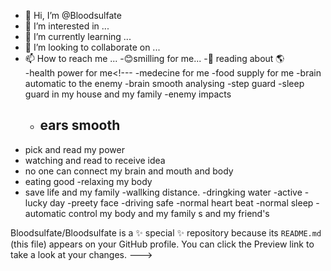 - 👋 Hi, I’m @Bloodsulfate
- 👀 I’m interested in ...
- 🌱 I’m currently learning ...
- 💞️ I’m looking to collaborate on ...
- 📫 How to reach me ...
-😊smilling for me...
-🤳 reading about 🌎  
-health power for me<!---
-medecine for me
-food supply for me
-brain automatic to the enemy
  -brain smooth analysing
  -step guard
  -sleep guard in my house and my family
  -enemy impacts
  - ears smooth
    -
 - pick and read my power
 - watching  and read to receive idea 
- no one can connect my brain and mouth and body 
- eating good
  -relaxing my body
- save life and my family
-wallking distance.
-dringking water
  -active
  -lucky day
  -preety face
  -driving safe
  -normal heart beat
  -normal sleep
  -automatic control my body and my family s and my friend's




Bloodsulfate/Bloodsulfate is a ✨ special ✨ repository because its `README.md` (this file) appears on your GitHub profile.
You can click the Preview link to take a look at your changes.
--->
